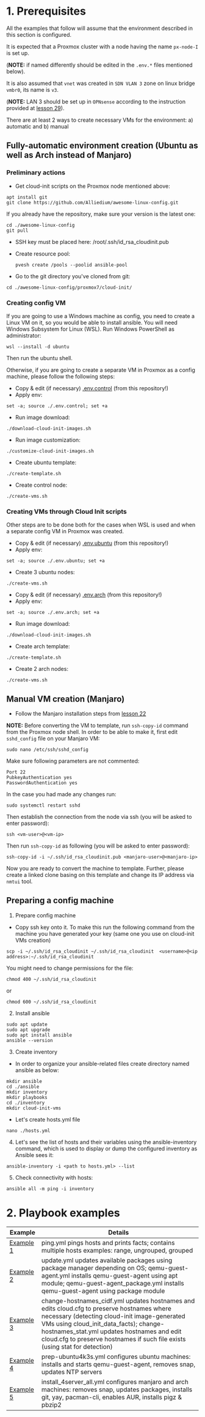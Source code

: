 # 1. Prerequisites

All the examples that follow will assume that the environment described in this section is configured.

It is expected that a Proxmox cluster with a node having the name `px-node-I` is set up.

(**NOTE:** if named differently should be edited in the `.env.*` files mentioned below).

It is also assumed that `vnet` was created in `SDN VLAN 3` zone on linux bridge `vmbr0`, its name is `v3`.

(**NOTE:** LAN 3 should be set up in `OPNsense` according to the instruction provided at [lesson 29](https://github.com/Alliedium/devops-course-2022/tree/main/29_configuring_opnsense_and_creating_vms_via_scripts_and_manual_10_nov_2022)).

There are at least 2 ways to create necessary VMs for the environment: a) automatic and b) manual

## Fully-automatic environment creation (Ubuntu as well as Arch instead of Manjaro)

### Preliminary actions

* Get cloud-init scripts on the Proxmox node mentioned above:
```
apt install git
git clone https://github.com/Alliedium/awesome-linux-config.git
```
If you already have the repository, make sure your version is the latest one:
```
cd ./awesome-linux-config
git pull
```
* SSH key must be placed here: /root/.ssh/id_rsa_cloudinit.pub

* Create resource pool:
  ```
  pvesh create /pools --poolid ansible-pool
  ```
* Go to the git directory you've cloned from git:
```
cd ./awesome-linux-config/proxmox7/cloud-init/
```

### Creating config VM

If you are going to use a Windows machine as config, you need to create a Linux VM on it, so you would be able to install ansible.
   You will need Windows Subsystem for Linux (WSL). Run Windows PowerShell as administrator:
```
wsl --install -d ubuntu
```
Then run the ubuntu shell. 

Otherwise, if you are going to create a separate VM in Proxmox as a config machine, please follow the following steps:

* Copy & edit (if necessary) [.env.control](./cloud-init/.env.control) (from this repository!)
* Apply env:
```
set -a; source ./.env.control; set +a
```
* Run image download:
```
./download-cloud-init-images.sh
```
* Run image customization:
```
./customize-cloud-init-images.sh
```
* Create ubuntu template:
```
./create-template.sh
```
* Create control node:
```
./create-vms.sh
```

### Creating VMs through Cloud Init scripts

Other steps are to be done both for the cases when WSL is used and when a separate config VM in Proxmox was created.

* Copy & edit (if necessary) [.env.ubuntu](./cloud-init/.env.ubuntu) (from this repository!)
* Apply env:
```
set -a; source ./.env.ubuntu; set +a
```
* Create 3 ubuntu nodes:
```
./create-vms.sh
```
* Copy & edit (if necessary) [.env.arch](./cloud-init/.env.arch) (from this repository!)
* Apply env:
```
set -a; source ./.env.arch; set +a
```
* Run image download:
```
./download-cloud-init-images.sh
```
* Create arch template:
```
./create-template.sh
```
* Create 2 arch nodes:
```
./create-vms.sh
```

## Manual VM creation (Manjaro)
- Follow the Manjaro installation steps from [lesson 22](https://github.com/Alliedium/devops-course-2022/blob/main/22_networks_vlan_opnsense_vms_25-oct-2022/practice.md)

**NOTE:** Before converting the VM to template, run `ssh-copy-id` command from the Proxmox node shell.
In order to be able to make it, first edit `sshd_config` file on your Manjaro VM:
```
sudo nano /etc/ssh/sshd_config 
```
Make sure following parameters are not commented:
```
Port 22
PubkeyAuthentication yes
PasswordAuthentication yes
```
In the case you had made any changes run:
```
sudo systemctl restart sshd
```
Then establish the connection from the node via ssh (you will be asked to enter password):
```
ssh <vm-user>@<vm-ip>
```
Then run `ssh-copy-id` as following (you will be asked to enter password):
```
ssh-copy-id -i ~/.ssh/id_rsa_cloudinit.pub <manjaro-user>@<manjaro-ip>
```
Now you are ready to convert the machine to template.
Further, please create a linked clone basing on this template and change its IP address via `nmtui` tool.

## Preparing a config machine

1. Prepare config machine
* Copy ssh key onto it. To make this run the following command from the machine you have generated your key (same one you use on cloud-init VMs creation)
```
scp -i ~/.ssh/id_rsa_cloudinit ~/.ssh/id_rsa_cloudinit  <username>@<ip address>:~/.ssh/id_rsa_cloudinit
```
You might need to change permissions for the file:
```
chmod 400 ~/.ssh/id_rsa_cloudinit
```
or
```
chmod 600 ~/.ssh/id_rsa_cloudinit
```
2. Install ansible
```
sudo apt update
sudo apt upgrade
sudo apt install ansible
ansible --version
```
3. Create inventory
* In order to organize your ansible-related files create directory named ansible as below:
```
mkdir ansible
cd ./ansible
mkdir inventory
mkdir playbooks
cd ./inventory
mkdir cloud-init-vms
```
* Let's create hosts.yml file
```
nano ./hosts.yml
```
4. Let's see the list of hosts and their variables using the ansible-inventory command, which is used to display or dump the configured inventory as Ansible sees it:
```
ansible-inventory -i <path to hosts.yml> --list
```
5. Check connectivity with hosts:
```
ansible all -m ping -i inventory
```

# 2. Playbook examples

| Example | Details |
|------|-------|
| [Example 1](./01-ping-hosts) | ping.yml pings hosts and prints facts; contains multiple hosts examples: range, ungrouped, grouped |
| [Example 2](./02-install-a-single-package) | update.yml updates available packages using package manager depending on OS; qemu-guest-agent.yml installs qemu-guest-agent using apt module; qemu-guest-agent_package.yml installs qemu-guest-agent using package module |
| [Example 3](./03-change-hostnames) | change-hostnames_cidf.yml updates hostnames and edits cloud.cfg to preserve hostnames where necessary (detecting cloud-init image-generated VMs using cloud_init_data_facts); change-hostnames_stat.yml updates hostnames and edit cloud.cfg to preserve hostnames if such file exists (using stat for detection) |
| [Example 4](./04-multiple-tasks-ubuntu) | prep-ubuntu4k3s.yml configures ubuntu machines: installs and starts qemu-guest-agent, removes snap, updates NTP servers |
| [Example 5](./05-multiple-tasks-manjaro) | install_4server_all.yml configures manjaro and arch machines: removes snap, updates packages, installs git, yay, pacman-cli, enables AUR, installs pigz & pbzip2 | 
